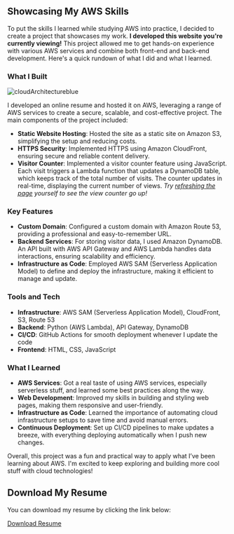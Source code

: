 ## Showcasing My AWS Skills

To put the skills I learned while studying AWS into practice, I decided to create a project that showcases my work. **I developed this website you're currently viewing!** This project allowed me to get hands-on experience with various AWS services and combine both front-end and back-end development. Here's a quick rundown of what I did and what I learned.

### What I Built
![cloudArchitectureblue](https://github.com/user-attachments/assets/d8bacbf5-e4a8-4345-bfe0-3651e53c69d7)

I developed an online resume and hosted it on AWS, leveraging a range of AWS services to create a secure, scalable, and cost-effective project. The main components of the project included:

- **Static Website Hosting**: Hosted the site as a static site on Amazon S3, simplifying the setup and reducing costs.
- **HTTPS Security**: Implemented HTTPS using Amazon CloudFront, ensuring secure and reliable content delivery.
- **Visitor Counter**: Implemented a visitor counter feature using JavaScript. Each visit triggers a Lambda function that updates a DynamoDB table, which keeps track of the total number of visits. The counter updates in real-time, displaying the current number of views. *Try [refreshing the page](javascript:location.reload();) yourself to see the view counter go up!*

### Key Features

- **Custom Domain**: Configured a custom domain with Amazon Route 53, providing a professional and easy-to-remember URL.
- **Backend Services**: For storing visitor data, I used Amazon DynamoDB. An API built with AWS API Gateway and AWS Lambda handles data interactions, ensuring scalability and efficiency.
- **Infrastructure as Code**: Employed AWS SAM (Serverless Application Model) to define and deploy the infrastructure, making it efficient to manage and update.

### Tools and Tech

- **Infrastructure**: AWS SAM (Serverless Application Model), CloudFront, S3, Route 53
- **Backend**: Python (AWS Lambda), API Gateway, DynamoDB
- **CI/CD**: GitHub Actions for smooth deployment whenever I update the code
- **Frontend**: HTML, CSS, JavaScript

### What I Learned

- **AWS Services**: Got a real taste of using AWS services, especially serverless stuff, and learned some best practices along the way.
- **Web Development**: Improved my skills in building and styling web pages, making them responsive and user-friendly.
- **Infrastructure as Code**: Learned the importance of automating cloud infrastructure setups to save time and avoid manual errors.
- **Continuous Deployment**: Set up CI/CD pipelines to make updates a breeze, with everything deploying automatically when I push new changes.

Overall, this project was a fun and practical way to apply what I’ve been learning about AWS. I'm excited to keep exploring and building more cool stuff with cloud technologies!

## Download My Resume

You can download my resume by clicking the link below:

[Download Resume](https://<your-bucket-name>.s3.amazonaws.com/<path-to-resume>.pdf)
